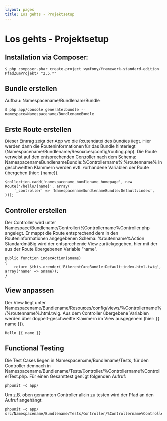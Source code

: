 ```yaml
---
layout: pages
title: Los gehts - Projektsetup
---
```


Los gehts - Projektsetup
========================

Installation via Composer:
--------------------------

```
$ php composer.phar create-project symfony/framework-standard-edition PfadZumProjekt/ "2.5.*"
```

Bundle erstellen
----------------

Aufbau: Namespacename/BundlenameBundle

```
$ php app/console generate:bundle --namespace=Namespacename/BundlenameBundle
```

Erste Route erstellen
---------------------
Dieser Eintrag zeigt der App wo die Routendatei des Bundles liegt.
Hier werden dann die Routeninformationen für das Bundle hinterlegt (Namespacename/Bundlename/Resources/config/routing.php).
Die Route verweist auf den entsprechenden Controller nach dem Schema: NamespacenameBundlenameBundle:%Controllername%:%routenname%
In geschweiften Klammern werden evtl. vorhandene Variablen der Route übergeben (hier: {name}).

```
$collection->add('namespacename_bundlename_homepage', new Route('/hello/{name}', array(
    '_controller' => 'NamespacenameBundlenameBundle:Default:index',
)));
```

Controller erstellen
--------------------
Der Controller wird unter Namespace/Bundlename/Controller/%Controllername%Controller.php angelegt.
Er mappt die Route entsprechend dem in den Routeninformationen angegebenen Schema: %routenname%Action
Standardmäßig wird der entsprechende View zurückgegeben, hier mit der aus der Route übergebenen Variable "name".

```
public function indexAction($name)
{
    return $this->render('BikerentCoreBundle:Default:index.html.twig', array('name' => $name));
}
```

View anpassen
-------------

Der View liegt unter Namespacename/Bundlename/Resources/config/views/%Controllername%/%routenname%.html.twig.
Aus dem Controller übergebene Variablen werden über doppelt-geschweifte Klammern im View ausgegenem (hier: {{ name }}).

```
Hello {{ name }}
```

Functional Testing
------------------

Die Test Cases liegen in Namespacename/Bundlename/Tests, für den Controller demnach in Namespacename/Bundlename/Tests/Controller/%Controllername%ControllerTest.php.
Für einen Gesamttest genügt folgenden Aufruf:

```
phpunit -c app/
```

Um z.B. oben genannten Controller allein zu testen wird der Pfad an den Aufruf angehängt:

```
phpunit -c app/ src/Namespacename/Bundlename/Tests/Controller/%Controllername%ControllerTest.php.
```